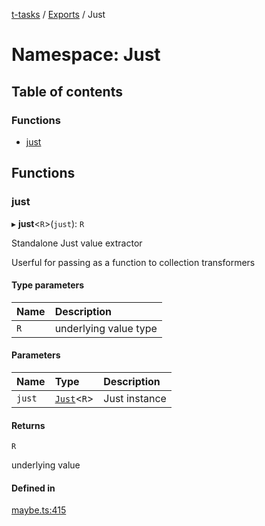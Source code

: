 [t-tasks](../README.md) / [Exports](../modules.md) / Just

# Namespace: Just

## Table of contents

### Functions

- [just](Just.md#just)

## Functions

### just

▸ **just**<`R`\>(`just`): `R`

Standalone Just value extractor

Userful for passing as a function to collection transformers

#### Type parameters

| Name | Description |
| :------ | :------ |
| `R` | underlying value type |

#### Parameters

| Name | Type | Description |
| :------ | :------ | :------ |
| `just` | [`Just`](../interfaces/Just.md)<`R`\> | Just instance |

#### Returns

`R`

underlying value

#### Defined in

[maybe.ts:415](https://github.com/lammonaaf/t-tasks/blob/689c47a/src/maybe.ts#L415)
